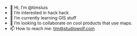 - 👋 Hi, I’m @timsluis
- 👀 I’m interested in hack hack
- 🌱 I’m currently learning GIS stuff
- 💞️ I’m looking to collaborate on cool products that use maps.
- 📫 How to reach me: tim@studiowolf.com

<!---
timsluis/timsluis is a ✨ special ✨ repository because its `README.md` (this file) appears on your GitHub profile.
You can click the Preview link to take a look at your changes.
--->

